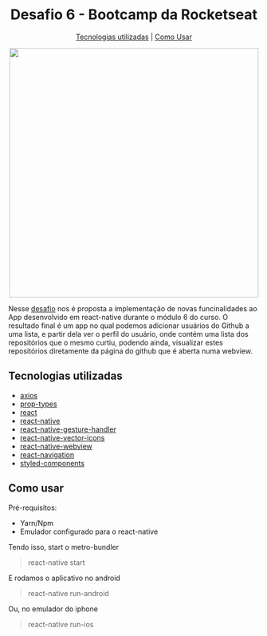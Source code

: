 <h1 align="center"> Desafio 6 - Bootcamp da Rocketseat </h1>

<p align="center">
  <a href="#tecnologias-utilizadas">Tecnologias utilizadas</a> |
  <a href="#como-usar">Como Usar</a>
</p>

<div align="center">
  <img src="src/assets/example.gif" height="500">
</div>

Nesse [desafio](https://github.com/Rocketseat/bootcamp-gostack-desafio-06/blob/master/README.md) nos é proposta a implementação de novas funcinalidades ao App desenvolvido em react-native durante o módulo 6 do curso.
O resultado final é um app no qual podemos adicionar usuários do Github a uma lista, e partir dela ver o perfil do usuário, onde contém uma lista dos repositórios que o mesmo curtiu, podendo ainda, visualizar estes repositórios diretamente da página do github que é aberta numa webview.

## Tecnologias utilizadas

- [axios](https://github.com/axios/axios)
- [prop-types](https://github.com/facebook/prop-types)
- [react](https://github.com/facebook/react)
- [react-native](https://github.com/facebook/react-native)
- [react-native-gesture-handler](https://github.com/kmagiera/react-native-gesture-handler)
- [react-native-vector-icons](https://github.com/oblador/react-native-vector-icons)
- [react-native-webview](https://github.com/react-native-community/react-native-webview)
- [react-navigation](https://github.com/react-navigation/react-navigation)
- [styled-components](https://github.com/styled-components/styled-components)

## Como usar

Pré-requisitos:

- Yarn/Npm
- Emulador configurado para o react-native

Tendo isso, start o metro-bundler

> react-native start

E rodamos o aplicativo no android

> react-native run-android

Ou, no emulador do iphone

> react-native run-ios
